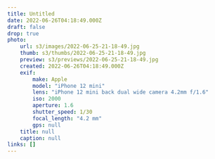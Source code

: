 ```yaml
---
title: Untitled
date: 2022-06-26T04:18:49.000Z
draft: false
drop: true
photo:
    url: s3/images/2022-06-25-21-18-49.jpg
    thumb: s3/thumbs/2022-06-25-21-18-49.jpg
    preview: s3/previews/2022-06-25-21-18-49.jpg
    created: 2022-06-26T04:18:49.000Z
    exif:
        make: Apple
        model: "iPhone 12 mini"
        lens: "iPhone 12 mini back dual wide camera 4.2mm f/1.6"
        iso: 2000
        aperture: 1.6
        shutter_speed: 1/30
        focal_length: "4.2 mm"
        gps: null
    title: null
    caption: null
links: []
---
```

